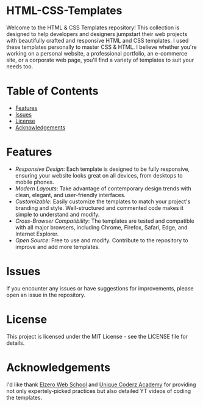 # HTML-CSS-Templates
Welcome to the HTML & CSS Templates repository! This collection is designed to help developers and designers jumpstart their web projects with beautifully crafted and responsive HTML and CSS templates. I used these templates personally to master CSS & HTML. I believe whether you're working on a personal website, a professional portfolio, an e-commerce site, or a corporate web page, you'll find a variety of templates to suit your needs too.
# Table of Contents
- [Features](#features)
- [Issues](#issues)
- [License](#license)
- [Acknowledgements](#acknowledgements)
# Features
- *Responsive Design*: Each template is designed to be fully responsive, ensuring your website looks great on all devices, from desktops to mobile phones.
- *Modern Layouts*: Take advantage of contemporary design trends with clean, elegant, and user-friendly interfaces.
- *Customizable*: Easily customize the templates to match your project's branding and style. Well-structured and commented code makes it simple to understand and modify.
- *Cross-Browser Compatibility*: The templates are tested and compatible with all major browsers, including Chrome, Firefox, Safari, Edge, and Internet Explorer.
- *Open Source*: Free to use and modify. Contribute to the repository to improve and add more templates.
# Issues
If you encounter any issues or have suggestions for improvements, please open an issue in the repository.
# License
This project is licensed under the MIT License - see the LICENSE file for details.
# Acknowledgements
I'd like thank [Elzero Web School](https://github.com/ElzeroWebSchool) and [Unique Coderz Academy](https://www.youtube.com/@UniqueCoderzAcademy) for providing not only expertely-picked practices but also detailed YT videos of coding the templates.
